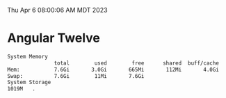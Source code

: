 Thu Apr  6 08:00:06 AM MDT 2023

# Angular Twelve

```bash
System Memory
               total        used        free      shared  buff/cache   available
Mem:           7.6Gi       3.0Gi       665Mi       112Mi       4.0Gi       4.2Gi
Swap:          7.6Gi        11Mi       7.6Gi
System Storage
1019M	.
